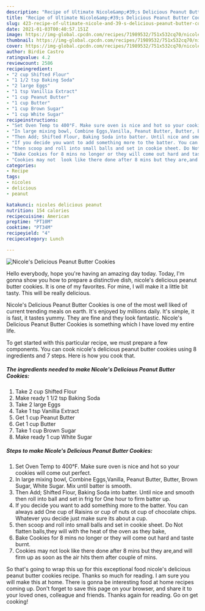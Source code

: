 ```yaml
---
description: "Recipe of Ultimate Nicole&amp;#39;s Delicious Peanut Butter Cookies"
title: "Recipe of Ultimate Nicole&amp;#39;s Delicious Peanut Butter Cookies"
slug: 423-recipe-of-ultimate-nicole-and-39-s-delicious-peanut-butter-cookies
date: 2021-01-03T00:40:57.151Z
image: https://img-global.cpcdn.com/recipes/71989532/751x532cq70/nicoles-delicious-peanut-butter-cookies-recipe-main-photo.jpg
thumbnail: https://img-global.cpcdn.com/recipes/71989532/751x532cq70/nicoles-delicious-peanut-butter-cookies-recipe-main-photo.jpg
cover: https://img-global.cpcdn.com/recipes/71989532/751x532cq70/nicoles-delicious-peanut-butter-cookies-recipe-main-photo.jpg
author: Birdie Castro
ratingvalue: 4.2
reviewcount: 2586
recipeingredient:
- "2 cup Shifted Flour"
- "1 1/2 tsp Baking Soda"
- "2 large Eggs"
- "1 tsp Vanillia Extract"
- "1 cup Peanut Butter"
- "1 cup Butter"
- "1 cup Brown Sugar"
- "1 cup White Sugar"
recipeinstructions:
- "Set Oven Temp to 400°F. Make sure oven is nice and hot so your cookies will come out perfect."
- "In large mixing bowl, Combine Eggs,Vanilla, Peanut Butter, Butter, Brown Sugar, White Sugar. Mix until batter is smooth."
- "Then Add; Shifted Flour, Baking Soda into batter. Until nice and smooth then roll into ball and set in frig for One hour to firm batter up."
- "If you decide you want to add something more to the batter. You can always add One cup of Raisins or cup of nuts ot cup of chocolate chips. Whatever you decide just make sure its about a cup."
- "then scoop and roll into small balls and set in cookie sheet. Do Not flatten balls,they will with the heat of the oven as they bake,"
- "Bake Cookies for 8 mins no longer or they will come out hard and taste burnt."
- "Cookies may not  look like there done after 8 mins but they are,and will firm up as soon as the air hits them after couple of mins."
categories:
- Recipe
tags:
- nicoles
- delicious
- peanut

katakunci: nicoles delicious peanut 
nutrition: 154 calories
recipecuisine: American
preptime: "PT10M"
cooktime: "PT34M"
recipeyield: "4"
recipecategory: Lunch

---
```



![Nicole&#39;s Delicious Peanut Butter Cookies](https://img-global.cpcdn.com/recipes/71989532/751x532cq70/nicoles-delicious-peanut-butter-cookies-recipe-main-photo.jpg)

Hello everybody, hope you're having an amazing day today. Today, I'm gonna show you how to prepare a distinctive dish, nicole&#39;s delicious peanut butter cookies. It is one of my favorites. For mine, I will make it a little bit tasty. This will be really delicious.

Nicole&#39;s Delicious Peanut Butter Cookies is one of the most well liked of current trending meals on earth. It's enjoyed by millions daily. It's simple, it is fast, it tastes yummy. They are fine and they look fantastic. Nicole&#39;s Delicious Peanut Butter Cookies is something which I have loved my entire life.




To get started with this particular recipe, we must prepare a few components. You can cook nicole&#39;s delicious peanut butter cookies using 8 ingredients and 7 steps. Here is how you cook that.

<!--inarticleads1-->

##### The ingredients needed to make Nicole&#39;s Delicious Peanut Butter Cookies:

1. Take 2 cup Shifted Flour
1. Make ready 1 1/2 tsp Baking Soda
1. Take 2 large Eggs
1. Take 1 tsp Vanillia Extract
1. Get 1 cup Peanut Butter
1. Get 1 cup Butter
1. Take 1 cup Brown Sugar
1. Make ready 1 cup White Sugar




<!--inarticleads2-->

##### Steps to make Nicole&#39;s Delicious Peanut Butter Cookies:

1. Set Oven Temp to 400°F. Make sure oven is nice and hot so your cookies will come out perfect.
1. In large mixing bowl, Combine Eggs,Vanilla, Peanut Butter, Butter, Brown Sugar, White Sugar. Mix until batter is smooth.
1. Then Add; Shifted Flour, Baking Soda into batter. Until nice and smooth then roll into ball and set in frig for One hour to firm batter up.
1. If you decide you want to add something more to the batter. You can always add One cup of Raisins or cup of nuts ot cup of chocolate chips. Whatever you decide just make sure its about a cup.
1. then scoop and roll into small balls and set in cookie sheet. Do Not flatten balls,they will with the heat of the oven as they bake,
1. Bake Cookies for 8 mins no longer or they will come out hard and taste burnt.
1. Cookies may not  look like there done after 8 mins but they are,and will firm up as soon as the air hits them after couple of mins.




So that's going to wrap this up for this exceptional food nicole&#39;s delicious peanut butter cookies recipe. Thanks so much for reading. I am sure you will make this at home. There is gonna be interesting food at home recipes coming up. Don't forget to save this page on your browser, and share it to your loved ones, colleague and friends. Thanks again for reading. Go on get cooking!
